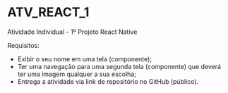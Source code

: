 # ATV_REACT_1
Atividade Individual - 1º Projeto React Native


Requisitos:
- Exibir o seu nome em uma tela (componente);
- Ter uma navegação para uma segunda tela (componente) que deverá ter uma imagem qualquer a sua escolha;
- Entrega a atividade via link de repositório no GitHub (público).
